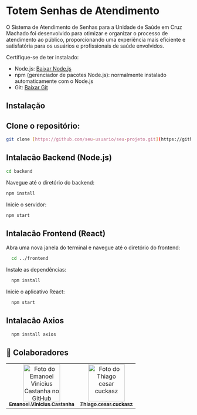 # Totem Senhas de Atendimento

O Sistema de Atendimento de Senhas para a Unidade de Saúde em Cruz Machado
foi desenvolvido para otimizar e organizar o processo de atendimento ao público,
proporcionando uma experiência mais eficiente e satisfatória para os usuários e
profissionais de saúde envolvidos.


Certifique-se de ter instalado:

- Node.js: [Baixar Node.js](https://nodejs.org/)
- npm (gerenciador de pacotes Node.js): normalmente instalado automaticamente com o Node.js
- Git: [Baixar Git](https://git-scm.com/)

## Instalação

## Clone o repositório:

 ```bash
 git clone [https://github.com/seu-usuario/seu-projeto.git](https://github.com/ThiagoCuckaszz/PainelSenhas)
   ```

## Intalacão Backend (Node.js)

   ```bash
   cd backend
```

Navegue até o diretório do backend:

```bash
npm install
```

Inicie o servidor:

```bash
npm start

```

## Intalacão Frontend (React)

Abra uma nova janela do terminal e navegue até o diretório do frontend:

 ```bash
   cd ../frontend
```

Instale as dependências:

 ```bash
   npm install
```

Inicie o aplicativo React:

 ```bash
   npm start
```

## Intalacão Axios

 ```bash
   npm install axios
```

## 🤝 Colaboradores

<table>
  <tr>
    <td align="center">
      <a href="#" title="[defina o titulo do link](https://github.com/EmanoelViniciusCastanha)">
        <img src="https://avatars.githubusercontent.com/u/111919840?v=4" width="100px;" alt="Foto do Emanoel Vinicius Castanha no GitHub"/><br>
        <sub>
          <b>Emanoel Vinicius Castanha</b>
        </sub>
      </a>
    </td>
    <td align="center">
      <a href="#" title="https://github.com/ThiagoCuckaszz">
        <img src="https://avatars.githubusercontent.com/u/125368991?v=4" width="100px;" alt="Foto do Thiago cesar cuckasz"/><br>
        <sub>
          <b>Thiago cesar cuckasz</b>
        </sub>
      </a>
    </td>
</table>



